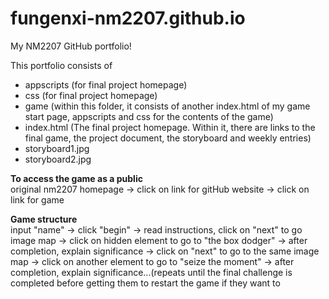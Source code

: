 # fungenxi-nm2207.github.io
My NM2207 GitHub portfolio!

This portfolio consists of 

- appscripts (for final project homepage)
- css (for final project homepage)
- game (within this folder, it consists of another index.html of my game start page, appscripts and css for the contents of the game)
- index.html (The final project homepage. Within it, there are links to the final game, the project document, the storyboard and weekly entries)
- storyboard1.jpg
- storyboard2.jpg

**To access the game as a public**
<br>
original nm2207 homepage -> click on link for gitHub website -> click on link for game

**Game structure**
<br>
input "name" -> click "begin" -> read instructions, click on "next" to go image map -> click on hidden element to go to "the box dodger" -> after completion, explain significance -> click on "next" to go to the same image map -> click on another element to go to "seize the moment" -> after completion, explain significance...(repeats until the final challenge is completed before getting them to restart the game if they want to 
